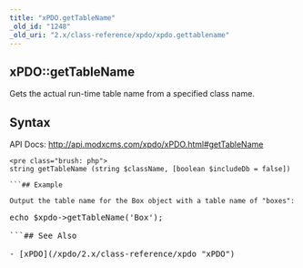 ```yaml
---
title: "xPDO.getTableName"
_old_id: "1248"
_old_uri: "2.x/class-reference/xpdo/xpdo.gettablename"
---
```


## xPDO::getTableName

Gets the actual run-time table name from a specified class name.

## Syntax

API Docs: <http://api.modxcms.com/xpdo/xPDO.html#getTableName>

```
<pre class="brush: php">
string getTableName (string $className, [boolean $includeDb = false])

```## Example

Output the table name for the Box object with a table name of "boxes":

```
<pre class="brush: php">
echo $xpdo->getTableName('Box');

```## See Also

- [xPDO](/xpdo/2.x/class-reference/xpdo "xPDO")
